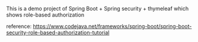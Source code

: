 This is a demo project of Spring Boot + Spring security + thymeleaf which shows role-based authorization

reference:
https://www.codejava.net/frameworks/spring-boot/spring-boot-security-role-based-authorization-tutorial